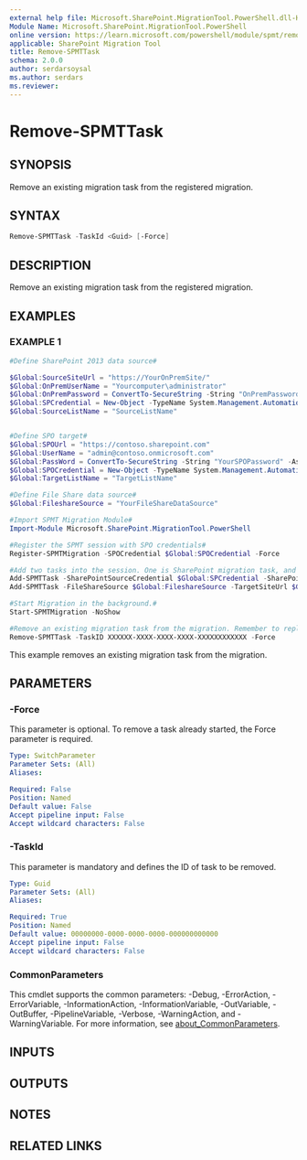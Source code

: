 ```yaml
---
external help file: Microsoft.SharePoint.MigrationTool.PowerShell.dll-Help.xml
Module Name: Microsoft.SharePoint.MigrationTool.PowerShell
online version: https://learn.microsoft.com/powershell/module/spmt/remove-spmttask
applicable: SharePoint Migration Tool
title: Remove-SPMTTask
schema: 2.0.0
author: serdarsoysal
ms.author: serdars
ms.reviewer:
---
```


# Remove-SPMTTask

## SYNOPSIS
Remove an existing migration task from the registered migration.

## SYNTAX

```powershell
Remove-SPMTTask -TaskId <Guid> [-Force]
```

## DESCRIPTION
Remove an existing migration task from the registered migration.

## EXAMPLES

### EXAMPLE 1
```powershell
#Define SharePoint 2013 data source#

$Global:SourceSiteUrl = "https://YourOnPremSite/"
$Global:OnPremUserName = "Yourcomputer\administrator"
$Global:OnPremPassword = ConvertTo-SecureString -String "OnPremPassword" -AsPlainText -Force
$Global:SPCredential = New-Object -TypeName System.Management.Automation.PSCredential -ArgumentList $Global:OnPremUserName, $Global:OnPremPassword
$Global:SourceListName = "SourceListName"


#Define SPO target#
$Global:SPOUrl = "https://contoso.sharepoint.com"
$Global:UserName = "admin@contoso.onmicrosoft.com"
$Global:PassWord = ConvertTo-SecureString -String "YourSPOPassword" -AsPlainText -Force
$Global:SPOCredential = New-Object -TypeName System.Management.Automation.PSCredential -ArgumentList $Global:UserName, $Global:PassWord
$Global:TargetListName = "TargetListName"

#Define File Share data source#
$Global:FileshareSource = "YourFileShareDataSource"

#Import SPMT Migration Module#
Import-Module Microsoft.SharePoint.MigrationTool.PowerShell

#Register the SPMT session with SPO credentials#
Register-SPMTMigration -SPOCredential $Global:SPOCredential -Force

#Add two tasks into the session. One is SharePoint migration task, and another is File Share migration task.#
Add-SPMTTask -SharePointSourceCredential $Global:SPCredential -SharePointSourceSiteUrl $Global:SourceSiteUrl  -TargetSiteUrl $Global:SPOUrl -MigrateAll
Add-SPMTTask -FileShareSource $Global:FileshareSource -TargetSiteUrl $Global:SPOUrl -TargetList $Global:TargetListName

#Start Migration in the background.#
Start-SPMTMigration -NoShow

#Remove an existing migration task from the migration. Remember to replace the "XXXXXX-XXXX-XXXX-XXXX-XXXXXXXXXXXX" with your actual TaskID. You can get the TaskID in the console if the migration is running without -NoShow parameter. If the migration is running with -NoShow parameter, then find the TaskID after running "Get-SPMTMigration" first.#
Remove-SPMTTask -TaskID XXXXXX-XXXX-XXXX-XXXX-XXXXXXXXXXXX -Force
```

This example removes an existing migration task from the migration.

## PARAMETERS

### -Force
This parameter is optional.
To remove a task already started, the Force parameter is required.

```yaml
Type: SwitchParameter
Parameter Sets: (All)
Aliases:

Required: False
Position: Named
Default value: False
Accept pipeline input: False
Accept wildcard characters: False
```

### -TaskId
This parameter is mandatory and defines the ID of task to be removed.

```yaml
Type: Guid
Parameter Sets: (All)
Aliases:

Required: True
Position: Named
Default value: 00000000-0000-0000-0000-000000000000
Accept pipeline input: False
Accept wildcard characters: False
```


### CommonParameters
This cmdlet supports the common parameters: -Debug, -ErrorAction, -ErrorVariable, -InformationAction, -InformationVariable, -OutVariable, -OutBuffer, -PipelineVariable, -Verbose, -WarningAction, and -WarningVariable. For more information, see [about_CommonParameters](https://go.microsoft.com/fwlink/?LinkID=113216).

## INPUTS

## OUTPUTS

## NOTES

## RELATED LINKS
